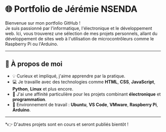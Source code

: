 # 🌐 Portfolio de Jérémie NSENDA

Bienvenue sur mon portfolio GitHub !  
Je suis passionné par l'informatique, l'électronique et le développement web. Ici, vous trouverez une sélection de mes projets personnels, allant du développement de sites web à l'utilisation de microcontrôleurs comme le Raspberry Pi ou l'Arduino.

---

## 🧠 À propos de moi

- 💡 Curieux et impliqué, j'aime apprendre par la pratique.
- 💻 Je travaille avec des technologies comme **HTML**, **CSS**, **JavaScript**, **Python**, **Linux** et plus encore.
- 🔌 J'ai une affinité particulière pour les projets combinant **électronique** et **programmation**.
- 🧰 Environnement de travail : **Ubuntu**, **VS Code**, **VMware**, **Raspberry Pi**, **Arduino**.

---

*👉 D'autres projets sont en cours et seront publiés bientôt !
